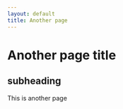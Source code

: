 ```yaml
---
layout: default
title: Another page
---
```

<h1> Another page title </h1>

## subheading

<p>This is another page</p>
